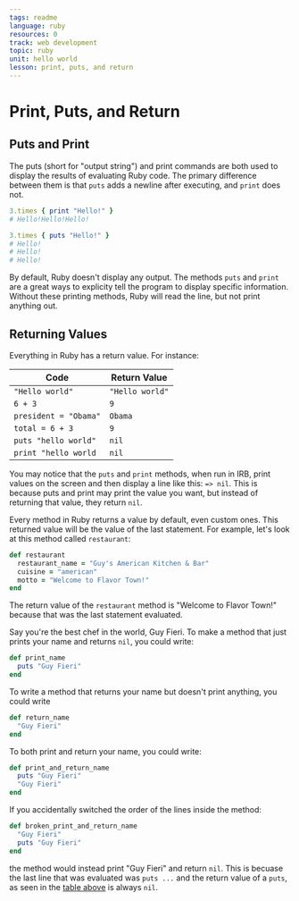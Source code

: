 ```yaml
---
tags: readme
language: ruby
resources: 0
track: web development
topic: ruby
unit: hello world
lesson: print, puts, and return
---
```


# Print, Puts, and Return

## Puts and Print

The puts (short for "output string") and print commands are both used to display the results of evaluating Ruby code. The primary difference between them is that `puts` adds a newline after executing, and `print` does not.

```ruby
3.times { print "Hello!" }
# Hello!Hello!Hello!

3.times { puts "Hello!" }
# Hello!
# Hello!
# Hello!
```

By default, Ruby doesn't display any output. The methods `puts` and `print` are a great ways to explicity tell the program to display specific information. Without these printing methods, Ruby will read the line, but not print anything out.

## Returning Values

Everything in Ruby has a return value. For instance:

|Code                   | Return Value   |
|-----------------------|----------------|
| `"Hello world"`       | `"Hello world"`|
| `6 + 3`               | `9`            |
| `president = "Obama"` | `Obama`        |
| `total = 6 + 3`       | `9`            |
| `puts "hello world"`  | `nil`          |
|`print "hello world`   | `nil`          |

You may notice that the `puts` and `print` methods, when run in IRB, print values on the screen and then display a line like this: `=> nil`. This is because puts and print may print the value you want, but instead of returning that value, they return `nil`.

Every method in Ruby returns a value by default, even custom ones. This returned value will be the value of the last statement. For example, let's look at this method called `restaurant`:
```ruby
def restaurant
  restaurant_name = "Guy's American Kitchen & Bar"
  cuisine = "american"
  motto = "Welcome to Flavor Town!"
end
```
The return value of the `restaurant` method is "Welcome to Flavor Town!" because that was the last statement evaluated.

Say you're the best chef in the world, Guy Fieri. To make a method that just prints your name and returns `nil`, you could write:
```ruby
def print_name
  puts "Guy Fieri"
end
```

To write a method that returns your name but doesn't print anything, you could write
```ruby
def return_name
  "Guy Fieri"
end
```

To both print and return your name, you could write:
```ruby
def print_and_return_name
  puts "Guy Fieri"
  "Guy Fieri"
end
```
If you accidentally switched the order of the lines inside the method:
```ruby
def broken_print_and_return_name
  "Guy Fieri"
  puts "Guy Fieri"
end
```
the method would instead print "Guy Fieri" and return `nil`. This is becuase the last line that was evaluated was `puts ...` and the return value of a `puts`, as seen in the [table above](#returning-values) is always `nil`. 
